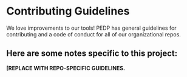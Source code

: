 # Contributing Guidelines

We love improvements to our tools! PEDP has general guidelines for contributing and a code of conduct for all of our organizational repos.


## Here are some notes specific to this project:

**[REPLACE WITH REPO-SPECIFIC GUIDELINES.**


